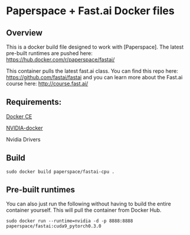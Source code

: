 # Paperspace + Fast.ai Docker files


## Overview

This is a docker build file designed to work with [Paperspace]. The latest pre-built runtimes are pushed here: https://hub.docker.com/r/paperspace/fastai/

This container pulls the latest fast.ai class. You can find this repo here: https://github.com/fastai/fastai and you can learn more about the Fast.ai course here: http://course.fast.ai/

## Requirements:

[Docker CE](https://docs.docker.com/engine/installation/linux/docker-ce/ubuntu/)

[NVIDIA-docker](https://github.com/NVIDIA/nvidia-docker)

Nvidia Drivers


## Build

`sudo docker build paperspace/fastai-cpu .`

## Pre-built runtimes

You can also just run the following without having to build the entire container yourself. This will pull the container from Docker Hub.

`sudo docker run --runtime=nvidia -d -p 8888:8888 paperspace/fastai:cuda9_pytorch0.3.0`
